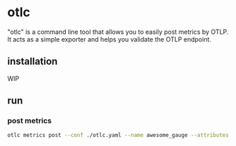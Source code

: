 # otlc

"otlc" is a command line tool that allows you to easily post metrics by OTLP. It acts as a simple exporter and helps you validate the OTLP endpoint.

## installation

WIP

## run

### post metrics

```sh
otlc metrics post --conf ./otlc.yaml --name awesome_gauge --attributes hoge=poyo,fuga=1 --value 123.45
```
